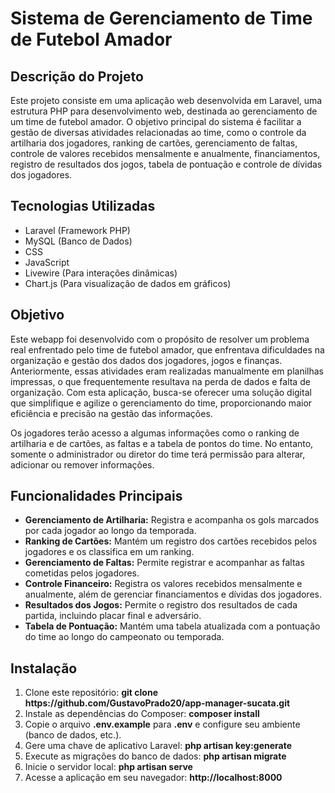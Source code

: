 # Sistema de Gerenciamento de Time de Futebol Amador
 
## Descrição do Projeto
<p>
    Este projeto consiste em uma aplicação web desenvolvida em Laravel, uma estrutura PHP para desenvolvimento web, destinada ao gerenciamento de um time de futebol amador. O objetivo principal do sistema é facilitar a gestão de diversas atividades relacionadas ao time, como o controle da artilharia dos jogadores, ranking de cartões, gerenciamento de faltas, controle de valores recebidos mensalmente e anualmente, financiamentos, registro de resultados dos jogos, tabela de pontuação e controle de dívidas dos jogadores.
</p>

## Tecnologias Utilizadas
<ul>
    <li>Laravel (Framework PHP)</li>
    <li>MySQL (Banco de Dados)</li>
    <li>CSS</li>
    <li>JavaScript</li>
    <li>Livewire (Para interações dinâmicas)</li>
    <li>Chart.js (Para visualização de dados em gráficos)</li>
</ul>

## Objetivo
<p>
    Este webapp foi desenvolvido com o propósito de resolver um problema real enfrentado pelo time de futebol amador, que enfrentava dificuldades na organização e gestão dos dados dos jogadores, jogos e finanças. Anteriormente, essas atividades eram realizadas manualmente em planilhas impressas, o que frequentemente resultava na perda de dados e falta de organização. Com esta aplicação, busca-se oferecer uma solução digital que simplifique e agilize o gerenciamento do time, proporcionando maior eficiência e precisão na gestão das informações.
</p>

<p>
    Os jogadores terão acesso a algumas informações como o ranking de artilharia e de cartões, as faltas e a tabela de pontos do time. No entanto, somente o administrador ou diretor do time terá permissão para alterar, adicionar ou remover informações.
</p>

## Funcionalidades Principais

<ul>
    <li><b>Gerenciamento de Artilharia:</b> Registra e acompanha os gols marcados por cada jogador ao longo da temporada.</li>
    <li><b>Ranking de Cartões:</b> Mantém um registro dos cartões recebidos pelos jogadores e os classifica em um ranking.</li>
    <li><b>Gerenciamento de Faltas:</b> Permite registrar e acompanhar as faltas cometidas pelos jogadores.</li>
    <li><b>Controle Financeiro:</b> Registra os valores recebidos mensalmente e anualmente, além de gerenciar financiamentos e dívidas dos jogadores.</li>
    <li><b>Resultados dos Jogos:</b> Permite o registro dos resultados de cada partida, incluindo placar final e adversário.</li>
    <li><b>Tabela de Pontuação:</b> Mantém uma tabela atualizada com a pontuação do time ao longo do campeonato ou temporada.</li>
</ul>

## Instalação
<ol>
    <li>Clone este repositório: <b>git clone https://github.com/GustavoPrado20/app-manager-sucata.git</b></li>
    <li>Instale as dependências do Composer: <b>composer install</b></li>
    <li>Copie o arquivo <b>.env.example</b> para <b>.env</b> e configure seu ambiente (banco de dados, etc.).</li>
    <li>Gere uma chave de aplicativo Laravel: <b>php artisan key:generate</b></li>
    <li>Execute as migrações do banco de dados: <b>php artisan migrate</b></li>
    <li>Inicie o servidor local: <b>php artisan serve</b></li>
    <li>Acesse a aplicação em seu navegador: <b>http://localhost:8000</b></li>
</ol>